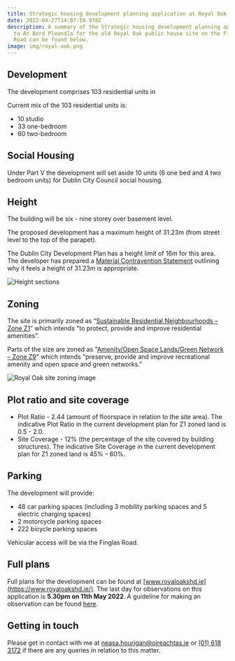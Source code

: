 ```yaml
---
title: Strategic housing development planning application at Royal Oak site
date: 2022-04-27T14:07:59.978Z
description: A summary of the Strategic housing development planning application
  to An Bord Pleanála for the old Royal Oak public house site on the Finglas
  Road can be found below.
image: img/royal-oak.png
---
```

## Development

The development comprises 103 residential units in 

Current mix of the 103 residential units is:

* 10 studio
* 33 one-bedroom 
* 60 two-bedroom

## Social Housing

Under Part V the development will set aside 10 units (6 one bed and 4 two bedroom units) for Dublin City Council social housing. 

## Height

The building will be six - nine storey over basement level. 

The proposed development has a maximum height of 31.23m (from street level to the top of the parapet).

The Dublin City Development Plan has a height limit of 16m for this area. The developer has prepared a [Material Contravention Statement](https://www.royaloakshd.ie/data/files/Planning%20Application%20Documents/Planning/Statement%20of%20Material%20Contravention.pdf) outlining why it feels a height of 31.23m is appropriate.

![Height sections](img/royal-oak-height.png "Height sections")

## Zoning

The site is primarily zoned as “[Sustainable Residential Neighbourhoods – Zone Z1](https://www.dublincity.ie/dublin-city-development-plan-2016-2022/14-land-use-zoning/148-primary-land-use-zoning-categories/1481-sustainable-residential-neighbourhoods-zone-z1)” which intends "to protect, provide and improve residential amenities".

Parts of the size are zoned as "[Amenity/Open Space Lands/Green Network – Zone Z9](https://www.dublincity.ie/dublin-city-development-plan-2016-2022/14-land-use-zoning/148-primary-land-use-zoning-categories/1489-amenity-open-space-lands-green-network-zone-z9)" which intends "preserve, provide and improve recreational amenity and open space and green networks."

![Royal Oak site zoning image](img/royal-oak-zoning.png "Royal Oak site zoning image")

## Plot ratio and site coverage

* Plot Ratio - 2.44 (amount of floorspace in relation to the site area). The indicative Plot Ratio in the current development plan for Z1 zoned land is 0.5 - 2.0.  
* Site Coverage - 12% (the percentage of the site covered by building structures). The indicative Site Coverage in the current development plan for Z1 zoned land is 45% – 60%.

## Parking

The development will provide:

* 48 car parking spaces (including 3 mobility parking spaces and 5  electric charging spaces)
* 2 motorcycle parking spaces
* 222 bicycle parking spaces

Vehicular access will be via the Finglas Road.

## Full plans

Full plans for the development can be found at [www.royaloakshd.ie](https://www.royaloakshd.ie/). The last day for observations on this application is **5.30pm on 11th May 2022**. A guideline for making an observation can be found [here](https://neasahourigan.com/post/planning-observation/).

## Getting in touch

Please get in contact with me at [neasa.hourigan@oireachtas.ie](mailto:neasa.hourigan@oireachtas.ie?subject=Royal%20Oak%20SHD&body=Dear%20Neasa%2C%0D%0A%0D%0A) or [(01) 618 3172](tel:+35316183172) if there are any queries in relation to this matter.